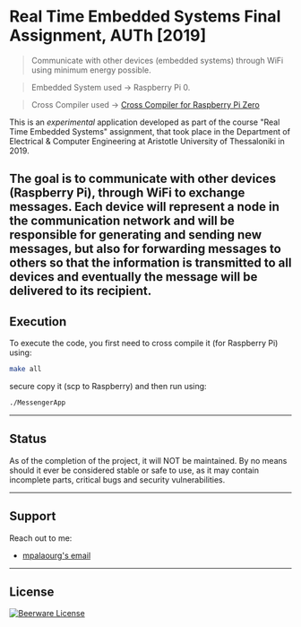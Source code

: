 # Real Time Embedded Systems Final Assignment, AUTh [2019]
> Communicate with other devices (embedded systems) through WiFi using minimum energy possible.

> Embedded System used	-> Raspberry Pi 0.

> Cross Compiler used	-> [Cross Compiler for Raspberry Pi Zero](https://sourceforge.net/projects/raspberry-pi-cross-compilers/files/Raspberry%20Pi%20GCC%20Cross-Compiler%20Toolchains/GCC%206.3.0/Raspberry%20Pi%201%2C%20Zero/)

This is an *experimental* application developed as part of the course "Real Time Embedded Systems" assignment, that took place in the Department of Electrical & Computer Engineering at Aristotle University of Thessaloniki in 2019.

The goal is to communicate with other devices (Raspberry Pi), through WiFi to exchange messages. Each device will represent a node in the communication network and will be responsible for generating and sending new messages, but also for forwarding messages to others so that the information is transmitted to all devices and eventually the message will be delivered to its recipient.
---

## Execution

To execute the code, you first need to cross compile it (for Raspberry Pi) using:
```sh
make all
```
secure copy it (scp to Raspberry) and then run using:
```sh
./MessengerApp
```

---

## Status

As of the completion of the project, it will NOT be maintained. By no means should it ever be considered stable or safe to use, as it may contain incomplete parts, critical bugs and security vulnerabilities.

---

## Support

Reach out to me:

- [mpalaourg's email](mailto:gbalaouras@gmail.com "gbalaouras@gmail.com")

---

## License

[![Beerware License](https://img.shields.io/badge/license-beerware%20%F0%9F%8D%BA-blue.svg)](https://github.com/mpalaourg/RTES_FinalTask/blob/master/LICENCE.md)